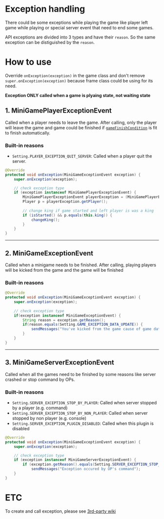 # Exception handling
There could be some exceptions while playing the game like player left game while playing or special server event that need to end some games. 

API exceptions are divided into 3 types and have their `reason`. So the same exception can be distiguished by the `reason`.

# How to use
Override `onException(exception)` in the game class and don't remove `super.onException(exception)` because frame class could be using for its need.

**Exception ONLY called when a game is plyaing state, not waiting state**


## 1. MiniGamePlayerExceptionEvent
Called when a player needs to leave the game. After calling, only the player will leave the game and game could be finished if [`gameFinishCondition`](settings.md) is fit to finish automatically.

### Built-in reasons
- `Setting.PLAYER_EXCEPTION_QUIT_SERVER`: Called when a player quit the server.
<!-- - `Setting.PLAYER_EXCEPTION_INGAME_LEAVE`: Called when a player left the game while game is in waiting state. -->


```java
@Override
protected void onException(MiniGameExceptionEvent exception) {
    super.onException(exception);

    // check exception type
    if (exception instanceof MiniGamePlayerExceptionEvent) {
        MiniGamePlayerExceptionEvent playerException = (MiniGamePlayerExceptionEvent) exception;
        Player p = playerException.getPlayer();
        
        // change king if game started and left player is was a king
        if (isStarted() && p.equals(this.king)) {
            changeKing();
        }
    }
}
```

---

## 2. MiniGameExceptionEvent
Called when a minigame needs to be finished. After calling, playing players will be kicked from 
the game and the game will be finished

### Built-in reasons
<!-- - `Setting.GAME_EXCEPTION_DATA_UPDATE`: Called when a instance game data needs to be updated. (called by reload command generally) -->

```java
@Override
protected void onException(MiniGameExceptionEvent exception) {
    super.onException(exception);
    
    // check exception type
    if(exception instanceof MiniGameExceptionEvent) {
        String reason = exception.getReason();
        if(reason.equals(Setting.GAME_EXCEPTION_DATA_UPDATE)) {
            sendMessages("You've kicked from the game cause of game data needs update.");
        }
    }
}
```

---

## 3. MiniGameServerExceptionEvent
Called when all the games need to be finished by some reasons like server crashed or stop command by OPs. 

### Built-in reasons
- `Setting.SERVER_EXCEPTION_STOP_BY_PLAYER`: Called when server stopped by a player (e.g. command)
- `Setting.SERVER_EXCEPTION_STOP_BY_NON_PLAYER`: Called when server stopped by non player (e.g. console)
- `Setting.SERVER_EXCEPTION_PLUGIN_DISABLED`: Called when this plugin is disabled


```java
@Override
protected void onException(MiniGameExceptionEvent exception) {
    super.onException(exception);

    // check exception type
    if (exception instanceof MiniGameServerExceptionEvent) {
        if (exception.getReason().equals(Setting.SERVER_EXCEPTION_STOP_BY_PLAYER))
            sendMessages("Exception occured by OP's command");
    }
}
```

# ETC
To create and call exception, please see [3rd-party wiki](../3rd-party-guide/Home.md)